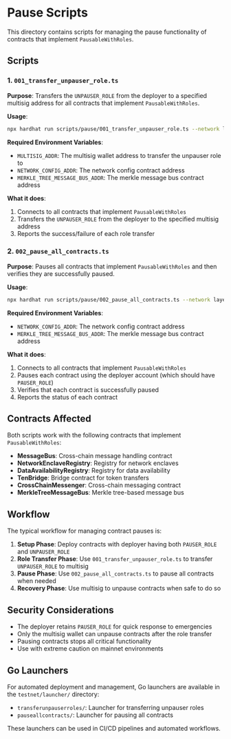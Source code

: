 # Pause Scripts

This directory contains scripts for managing the pause functionality of contracts that implement `PausableWithRoles`.

## Scripts

### 1. `001_transfer_unpauser_role.ts`

**Purpose**: Transfers the `UNPAUSER_ROLE` from the deployer to a specified multisig address for all contracts that implement `PausableWithRoles`.

**Usage**:
```bash
npx hardhat run scripts/pause/001_transfer_unpauser_role.ts --network layer1
```

**Required Environment Variables**:
- `MULTISIG_ADDR`: The multisig wallet address to transfer the unpauser role to
- `NETWORK_CONFIG_ADDR`: The network config contract address
- `MERKLE_TREE_MESSAGE_BUS_ADDR`: The merkle message bus contract address

**What it does**:
1. Connects to all contracts that implement `PausableWithRoles`
2. Transfers the `UNPAUSER_ROLE` from the deployer to the specified multisig address
3. Reports the success/failure of each role transfer

### 2. `002_pause_all_contracts.ts`

**Purpose**: Pauses all contracts that implement `PausableWithRoles` and then verifies they are successfully paused.

**Usage**:
```bash
npx hardhat run scripts/pause/002_pause_all_contracts.ts --network layer1
```

**Required Environment Variables**:
- `NETWORK_CONFIG_ADDR`: The network config contract address
- `MERKLE_TREE_MESSAGE_BUS_ADDR`: The merkle message bus contract address

**What it does**:
1. Connects to all contracts that implement `PausableWithRoles`
2. Pauses each contract using the deployer account (which should have `PAUSER_ROLE`)
3. Verifies that each contract is successfully paused
4. Reports the status of each contract

## Contracts Affected

Both scripts work with the following contracts that implement `PausableWithRoles`:

- **MessageBus**: Cross-chain message handling contract
- **NetworkEnclaveRegistry**: Registry for network enclaves
- **DataAvailabilityRegistry**: Registry for data availability
- **TenBridge**: Bridge contract for token transfers
- **CrossChainMessenger**: Cross-chain messaging contract
- **MerkleTreeMessageBus**: Merkle tree-based message bus

## Workflow

The typical workflow for managing contract pauses is:

1. **Setup Phase**: Deploy contracts with deployer having both `PAUSER_ROLE` and `UNPAUSER_ROLE`
2. **Role Transfer Phase**: Use `001_transfer_unpauser_role.ts` to transfer `UNPAUSER_ROLE` to multisig
3. **Pause Phase**: Use `002_pause_all_contracts.ts` to pause all contracts when needed
4. **Recovery Phase**: Use multisig to unpause contracts when safe to do so

## Security Considerations

- The deployer retains `PAUSER_ROLE` for quick response to emergencies
- Only the multisig wallet can unpause contracts after the role transfer
- Pausing contracts stops all critical functionality
- Use with extreme caution on mainnet environments

## Go Launchers

For automated deployment and management, Go launchers are available in the `testnet/launcher/` directory:

- `transferunpauserroles/`: Launcher for transferring unpauser roles
- `pauseallcontracts/`: Launcher for pausing all contracts

These launchers can be used in CI/CD pipelines and automated workflows.
